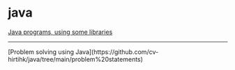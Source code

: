 # java
[Java programs, using some libraries](https://github.com/cv-hirtihk/java/tree/main/to%20begin%20with)
<hr>
[Problem solving using Java](https://github.com/cv-hirtihk/java/tree/main/problem%20statements)
